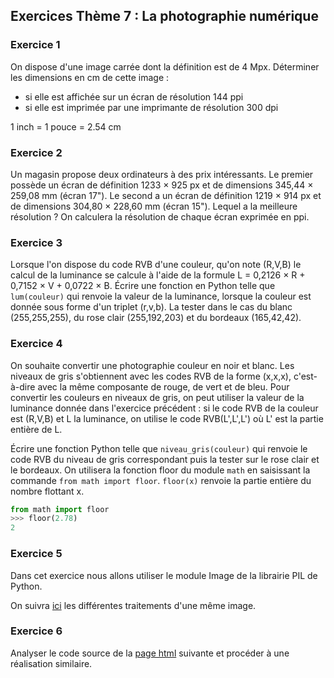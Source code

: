 ## Exercices Thème 7 : La photographie numérique

### Exercice 1

On dispose d'une image carrée dont la définition est de 4 Mpx. Déterminer les dimensions en cm de cette image :
- si elle est affichée sur un écran de résolution 144 ppi
- si elle est imprimée par une imprimante de résolution 300 dpi

1 inch = 1 pouce = 2.54 cm

### Exercice 2

Un magasin propose deux ordinateurs à des prix intéressants. Le premier possède un écran de définition 1233 × 925 px et de dimensions 345,44 × 259,08 mm (écran 17"). Le second a un écran de définition 1219 × 914 px et de dimensions 304,80 × 228,60 mm (écran 15"). Lequel a la meilleure résolution ? On calculera la résolution de chaque écran exprimée en ppi.

### Exercice 3

Lorsque l'on dispose du code RVB d'une couleur, qu'on note (R,V,B) le calcul de la luminance se calcule à l'aide de la formule L = 0,2126 × R + 0,7152 × V + 0,0722 × B.
Écrire une fonction en Python telle que `lum(couleur)` qui renvoie la valeur de la luminance, lorsque la couleur est donnée sous forme d'un triplet (r,v,b).
La tester dans le cas du blanc (255,255,255), du rose clair (255,192,203) et du bordeaux (165,42,42).

### Exercice 4

On souhaite convertir une photographie couleur en noir et blanc. Les niveaux de gris s'obtiennent avec les codes RVB de la forme (x,x,x), c'est-à-dire avec la même composante de rouge, de vert et de bleu.
Pour convertir les couleurs en niveaux de gris, on peut utiliser la valeur de la luminance donnée dans l'exercice précédent : si le code RVB de la couleur est (R,V,B) et L la luminance, on utilise le code RVB(L',L',L') où L' est la partie entière de L.

Écrire une fonction Python telle que `niveau_gris(couleur)` qui renvoie le code RVB du niveau de gris correspondant puis la tester sur le rose clair et le bordeaux.
On utilisera la fonction floor du module `math` en saisissant la commande `from math import floor`. 
`floor(x)` renvoie la partie entière du nombre flottant x.

```Python
from math import floor
>>> floor(2.78)
2
```

### Exercice 5

Dans cet exercice nous allons utiliser le module Image de la librairie PIL de Python.

On suivra [ici](http://vfsilesieux.free.fr/traitements_d_une_me%CC%82me_image.pdf) les différentes traitements d'une même image.

### Exercice 6

Analyser le code source de la [page html](http://isnangellier.alwaysdata.net/php/melange.html) suivante et procéder à une réalisation similaire. 
